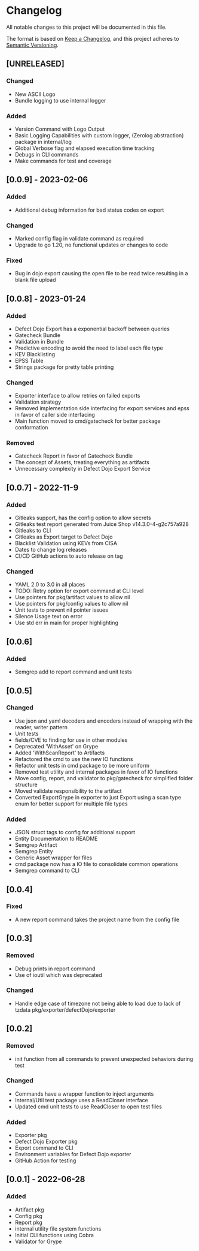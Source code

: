 # Changelog

All notable changes to this project will be documented in this file.

The format is based on [Keep a Changelog](https://keepachangelog.com/en/1.0.0/),
and this project adheres to [Semantic Versioning](https://semver.org/spec/v2.0.0.html).

## [UNRELEASED]

### Changed

- New ASCII Logo
- Bundle logging to use internal logger

### Added

- Version Command with Logo Output
- Basic Logging Capabilities with custom logger, (Zerolog abstraction) package in internal/log
- Global Verbose flag and elapsed execution time tracking
- Debugs in CLI commands
- Make commands for test and coverage

## [0.0.9] - 2023-02-06

### Added

- Additional debug information for bad status codes on export

### Changed

- Marked config flag in validate command as required
- Upgrade to go 1.20, no functional updates or changes to code

### Fixed

- Bug in dojo export causing the open file to be read twice resulting in a blank file upload

## [0.0.8] - 2023-01-24

### Added

- Defect Dojo Export has a exponential backoff between queries
- Gatecheck Bundle
- Validation in Bundle
- Predictive encoding to avoid the need to label each file type
- KEV Blacklisting
- EPSS Table
- Strings package for pretty table printing

### Changed

- Exporter interface to allow retries on failed exports
- Validation strategy
- Removed implementation side interfacing for export services and epss in favor of caller side interfacing
- Main function moved to cmd/gatecheck for better package conformation

### Removed

- Gatecheck Report in favor of Gatecheck Bundle
- The concept of Assets, treating everything as artifacts
- Unnecessary complexity in Defect Dojo Export Service

## [0.0.7] - 2022-11-9

### Added

- Gitleaks support, has the config option to allow secrets
- Gitleaks test report generated from Juice Shop v14.3.0-4-g2c757a928
- Gitleaks to CLI
- Gitleaks as Export target to Defect Dojo
- Blacklist Validation using KEVs from CISA
- Dates to change log releases
- CI/CD GitHub actions to auto release on tag

### Changed

- YAML 2.0 to 3.0 in all places
- TODO: Retry option for export command at CLI level
- Use pointers for pkg/artifact values to allow nil
- Use pointers for pkg/config values to allow nil
- Unit tests to prevent nil pointer issues
- Silence Usage text on error
- Use std err in main for proper highlighting

## [0.0.6]

### Added

- Semgrep add to report command and unit tests

## [0.0.5]

### Changed

- Use json and yaml decoders and encoders instead of wrapping with the reader, writer pattern
- Unit tests
- fields/CVE to finding for use in other modules
- Deprecated 'WithAsset' on Grype
- Added 'WithScanReport' to Artifacts
- Refactored the cmd to use the new IO functions
- Refactor unit tests in cmd package to be more uniform
- Removed test utility and internal packages in favor of IO functions
- Move config, report, and validator to pkg/gatecheck for simplified folder structure
- Moved validate responsibility to the artifact
- Converted ExportGrype in exporter to just Export using a scan type enum for better support for multiple file types

### Added

- JSON struct tags to config for additional support
- Entity Documentation to README
- Semgrep Artifact
- Semgrep Entity
- Generic Asset wrapper for files
- cmd package now has a IO file to consolidate common operations
- Semgrep command to CLI

## [0.0.4]

### Fixed

- A new report command takes the project name from the config file

## [0.0.3]

### Removed

- Debug prints in report command
- Use of ioutil which was deprecated

### Changed

- Handle edge case of timezone not being able to load due to lack of tzdata pkg/exporter/defectDojo/exporter

## [0.0.2]

### Removed

- init function from all commands to prevent unexpected behaviors during test

### Changed

- Commands have a wrapper function to inject arguments
- Internal/Util test package uses a ReadCloser interface
- Updated cmd unit tests to use ReadCloser to open test files

### Added

- Exporter pkg
- Defect Dojo Exporter pkg
- Export command to CLI
- Environment variables for Defect Dojo exporter
- GitHub Action for testing

## [0.0.1] - 2022-06-28

### Added

- Artifact pkg
- Config pkg
- Report pkg
- internal utility file system functions
- Initial CLI functions using Cobra
- Validator for Grype

